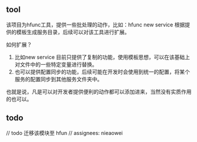 ## tool

该项目为hfunc工具，提供一些批处理的动作，比如：hfunc new service 根据提供的模板生成服务目录，后续可以对该工具进行扩展。

如何扩展？
1. 比如new service 目前只提供了复制的功能，使用模板思想，可以在该基础上对文件中的一些特定变量进行替换。
2. 也可以提供配置同步的功能，后续可能在开发时会使用到统一的配置，将某个服务的配置同步到其他服务文件夹中。

也就是说，凡是可以对开发者提供便利的动作都可以添加进来，当然没有实质作用的也可以。

## todo

// todo 迁移该模块至 hfun
// assignees: nieaowei